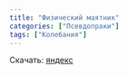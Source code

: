 ```yaml
---
title: "Физический маятник"
categories: ["Псевдопраки"]
tags: ["Колебания"]
---
```


Скачать: [яндекс](https://docs.yandex.ru/docs/view?url=ya-disk-public%3A%2F%2FkKF2EDgiG1CTJCGAUZ5jlVIsgmZ2ojIvS3AaOviQZCX%2BPLHfQIPgfZMCMWAfmHWsEkI0e0it%2FP53JjBKdrjFug%3D%3D%3A%2F%D0%9F%D1%81%D0%B5%D0%B2%D0%B4%D0%BE%D1%8D%D0%BA%D1%81%D0%BF%D0%B5%D1%80%D0%B8%D0%BC%D0%B5%D0%BD%D1%82%2F%D0%9A%D0%BE%D0%BB%D0%B5%D0%B1%D0%B0%D0%BD%D0%B8%D1%8F%2F%D0%A4%D0%B8%D0%B7%D0%B8%D1%87%D0%B5%D1%81%D0%BA%D0%B8%D0%B9%20%D0%BC%D0%B0%D1%8F%D1%82%D0%BD%D0%B8%D0%BA.docx&name=%D0%A4%D0%B8%D0%B7%D0%B8%D1%87%D0%B5%D1%81%D0%BA%D0%B8%D0%B9%20%D0%BC%D0%B0%D1%8F%D1%82%D0%BD%D0%B8%D0%BA.docx&nosw=1)
